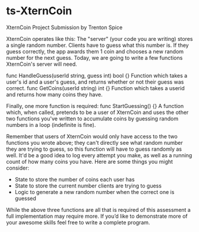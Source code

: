 # ts-XternCoin
XternCoin Project Submission by Trenton Spice


XternCoin operates like this: The "server" (your code you are writing) stores a single random number. Clients have to guess what this number is. If they guess correctly, the app awards them 1 coin and chooses a new random number for the next guess.
Today, we are going to write a few functions XternCoin's server will need.


func HandleGuess(userId string, guess int) bool {}
Function which takes a user's id and a user's guess, and returns whether or not their guess was correct.
func GetCoins(userId string) int {}
Function which takes a userid and returns how many coins they have.


Finally, one more function is required:
func StartGuessing() {}
A function which, when called, pretends to be a user of XternCoin and uses the other two functions you've written to accumulate coins by guessing random numbers in a loop (indefinite is fine).


Remember that users of XternCoin would only have access to the two functions you wrote above; they can't directly see what random number they are trying to guess, so this function will have to guess randomly as well.
It'd be a good idea to log every attempt you make, as well as a running count of how many coins you have. Here are some things you might consider:

- State to store the number of coins each user has
- State to store the current number clients are trying to guess
- Logic to generate a new random number when the correct one is guessed
 
While the above three functions are all that is required of this assessment a full implementation may require more. If you’d like to demonstrate more of your awesome skills feel free to write a complete program. 
